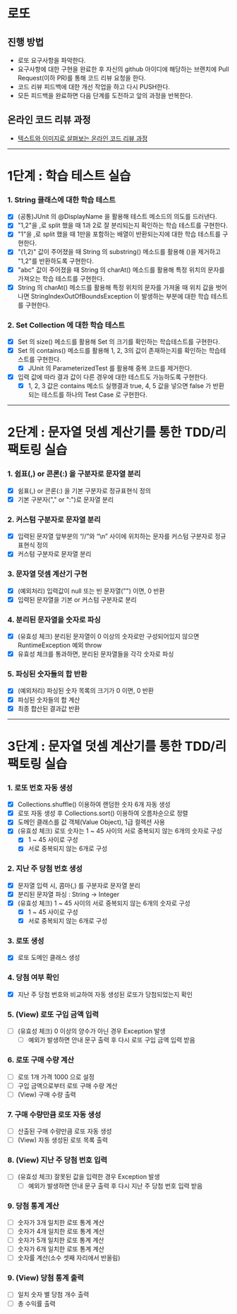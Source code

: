 # 로또
## 진행 방법
* 로또 요구사항을 파악한다.
* 요구사항에 대한 구현을 완료한 후 자신의 github 아이디에 해당하는 브랜치에 Pull Request(이하 PR)를 통해 코드 리뷰 요청을 한다.
* 코드 리뷰 피드백에 대한 개선 작업을 하고 다시 PUSH한다.
* 모든 피드백을 완료하면 다음 단계를 도전하고 앞의 과정을 반복한다.

## 온라인 코드 리뷰 과정
* [텍스트와 이미지로 살펴보는 온라인 코드 리뷰 과정](https://github.com/next-step/nextstep-docs/tree/master/codereview)

---

# 1단계 : 학습 테스트 실습

### 1. String 클래스에 대한 학습 테스트
- [X] (공통)JUnit 의 @DisplayName 을 활용해 테스트 메소드의 의도를 드러낸다.
- [X] "1,2"을 ,로 split 했을 때 1과 2로 잘 분리되는지 확인하는 학습 테스트를 구현한다.
- [X] "1"을 ,로 split 했을 때 1만을 포함하는 배열이 반환되는지에 대한 학습 테스트를 구현한다.
- [X] "(1,2)" 값이 주어졌을 때 String 의 substring() 메소드를 활용해 ()을 제거하고 "1,2"를 반환하도록 구현한다.
- [X] "abc" 값이 주어졌을 때 String 의 charAt() 메소드를 활용해 특정 위치의 문자를 가져오는 학습 테스트를 구현한다.
- [X] String 의 charAt() 메소드를 활용해 특정 위치의 문자를 가져올 때 위치 값을 벗어나면 StringIndexOutOfBoundsException 이 발생하는 부분에 대한 학습 테스트를 구현한다.

### 2. Set Collection 에 대한 학습 테스트
- [X] Set 의 size() 메소드를 활용해 Set 의 크기를 확인하는 학습테스트를 구현한다.
- [X] Set 의 contains() 메소드를 활용해 1, 2, 3의 값이 존재하는지를 확인하는 학습테스트를 구현한다.
    - [X] JUnit 의 ParameterizedTest 를 활용해 중복 코드를 제거한다.
- [X] 입력 값에 따라 결과 값이 다른 경우에 대한 테스트도 가능하도록 구현한다.
    - [X] 1, 2, 3 값은 contains 메소드 실행결과 true, 4, 5 값을 넣으면 false 가 반환되는 테스트를 하나의 Test Case 로 구현한다.

---

# 2단계 : 문자열 덧셈 계산기를 통한 TDD/리팩토링 실습

### 1. 쉼표(,) or 콘론(:) 을 구분자로 문자열 분리
- [X] 쉼표(,) or 콘론(:) 을 기본 구분자로 정규표현식 정의
- [X] 기본 구분자("," or ":")로 문자열 분리

### 2. 커스텀 구분자로 문자열 분리
- [X] 입력된 문자열 앞부분의 “//”와 “\n” 사이에 위치하는 문자를 커스텀 구분자로 정규표현식 정의
- [X] 커스텀 구분자로 문자열 분리

### 3. 문자열 덧셈 계산기 구현
- [X] (예외처리) 입력값이 null 또는 빈 문자열("") 이면, 0 반환
- [X] 입력된 문자열을 기본 or 커스텀 구분자로 분리

### 4. 분리된 문자열을 숫자로 파싱
- [X] (유효성 체크) 분리된 문자열이 0 이상의 숫자로만 구성되어있지 않으면 RuntimeException 예외 throw
- [X] 유효성 체크를 통과하면, 분리된 문자열들을 각각 숫자로 파싱

### 5. 파싱된 숫자들의 합 반환
- [X] (예외처리) 파싱된 숫자 목록의 크기가 0 이면, 0 반환
- [X] 파싱된 숫자들의 합 계산
- [X] 최종 합산된 결과값 반환

---

# 3단계 : 문자열 덧셈 계산기를 통한 TDD/리팩토링 실습

### 1. 로또 번호 자동 생성
- [X] Collections.shuffle() 이용하여 랜덤한 숫자 6개 자동 생성
- [X] 로또 자동 생성 후 Collections.sort() 이용하여 오름차순으로 정렬
- [X] 도메인 클래스를 값 객체(Value Object), 1급 컬렉션 사용
- [X] (유효성 체크) 로또 숫자는 1 ~ 45 사이의 서로 중복되지 않는 6개의 숫자로 구성
  - [X] 1 ~ 45 사이로 구성
  - [X] 서로 중복되지 않는 6개로 구성

### 2. 지난 주 당첨 번호 생성
- [X] 문자열 입력 시, 콤마(,) 를 구분자로 문자열 분리
- [X] 분리된 문자열 파싱 : String -> Integer
- [X] (유효성 체크) 1 ~ 45 사이의 서로 중복되지 않는 6개의 숫자로 구성
  - [X] 1 ~ 45 사이로 구성
  - [X] 서로 중복되지 않는 6개로 구성
  
### 3. 로또 생성
- [X] 로또 도메인 클래스 생성

### 4. 당첨 여부 확인
- [X] 지난 주 당첨 번호와 비교하여 자동 생성된 로또가 당첨되었는지 확인

### 5. (View) 로또 구입 금액 입력
- [ ] (유효성 체크) 0 이상의 양수가 아닌 경우 Exception 발생
  - [ ] 예외가 발생하면 안내 문구 출력 후 다시 로또 구입 금액 입력 받음

### 6. 로또 구매 수량 계산
- [ ] 로또 1개 가격 1000 으로 설정
- [ ] 구입 금액으로부터 로또 구매 수량 계산
- [ ] (View) 구매 수량 출력

### 7. 구매 수량만큼 로또 자동 생성
- [ ] 산출된 구매 수량만큼 로또 자동 생성
- [ ] (View) 자동 생성된 로또 목록 출력

### 8. (View) 지난 주 당첨 번호 입력
- [ ] (유효성 체크) 잘못된 값을 입력한 경우 Exception 발생
  - [ ] 예외가 발생하면 안내 문구 출력 후 다시 지난 주 당첨 번호 입력 받음
  
### 9. 당첨 통계 계산
- [ ] 숫자가 3개 일치한 로또 통계 계산
- [ ] 숫자가 4개 일치한 로또 통계 계산
- [ ] 숫자가 5개 일치한 로또 통계 계산
- [ ] 숫자가 6개 일치한 로또 통계 계산
- [ ] 숫자률 계산(소수 셋째 자리에서 반올림)

### 9. (View) 당첨 통계 출력
- [ ] 일치 숫자 별 당첨 개수 출력
- [ ] 총 수익률 출력